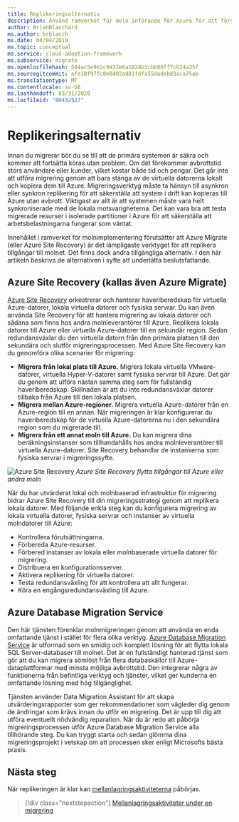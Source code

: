 ```yaml
---
title: Replikeringsalternativ
description: Använd ramverket för moln införande för Azure för att förstå den replikerade processen och varför du behöver replikering för migrering av molnet.
author: BrianBlanchard
ms.author: brblanch
ms.date: 04/04/2019
ms.topic: conceptual
ms.service: cloud-adoption-framework
ms.subservice: migrate
ms.openlocfilehash: 584ac5e962c9432e6a1824b3cbb88ff7cb24a35f
ms.sourcegitcommit: afe10f97fc0e0402a881fdfa55dadebd3aca75ab
ms.translationtype: MT
ms.contentlocale: sv-SE
ms.lasthandoff: 03/31/2020
ms.locfileid: "80432527"
---
```

# <a name="replication-options"></a>Replikeringsalternativ

Innan du migrerar bör du se till att de primära systemen är säkra och kommer att fortsätta köras utan problem. Om det förekommer avbrottstid störs användare eller kunder, vilket kostar både tid och pengar. Det går inte att utföra migrering genom att bara stänga av de virtuella datorerna lokalt och kopiera dem till Azure. Migreringsverktyg måste ta hänsyn till asynkron eller synkron replikering för att säkerställa att system i drift kan kopieras till Azure utan avbrott. Viktigast av allt är att systemen måste vara helt synkroniserade med de lokala motsvarigheterna. Det kan vara bra att testa migrerade resurser i isolerade partitioner i Azure för att säkerställa att arbetsbelastningarna fungerar som väntat.

Innehållet i ramverket för molnimplementering förutsätter att Azure Migrate (eller Azure Site Recovery) är det lämpligaste verktyget för att replikera tillgångar till molnet. Det finns dock andra tillgängliga alternativ. I den här artikeln beskrivs de alternativen i syfte att underlätta beslutsfattande.

## <a name="azure-site-recovery-also-known-as-azure-migrate"></a>Azure Site Recovery (kallas även Azure Migrate)

[Azure Site Recovery](https://docs.microsoft.com/azure/site-recovery/site-recovery-overview) orkestrerar och hanterar haveriberedskap för virtuella Azure-datorer, lokala virtuella datorer och fysiska servrar. Du kan även använda Site Recovery för att hantera migrering av lokala datorer och sådana som finns hos andra molnleverantörer till Azure. Replikera lokala datorer till Azure eller virtuella Azure-datorer till en sekundär region. Sedan redundansväxlar du den virtuella datorn från den primära platsen till den sekundära och slutför migreringsprocessen. Med Azure Site Recovery kan du genomföra olika scenarier för migrering:

- **Migrera från lokal plats till Azure.** Migrera lokala virtuella VMware-datorer, virtuella Hyper-V-datorer samt fysiska servrar till Azure. Det gör du genom att utföra nästan samma steg som för fullständig haveriberedskap. Skillnaden är att du inte redundansväxlar datorer tillbaka från Azure till den lokala platsen.
- **Migrera mellan Azure-regioner.** Migrera virtuella Azure-datorer från en Azure-region till en annan. När migreringen är klar konfigurerar du haveriberedskap för de virtuella Azure-datorerna nu i den sekundära region som du migrerade till.
- **Migrera från ett annat moln till Azure.** Du kan migrera dina beräkningsinstanser som tillhandahålls hos andra molnleverantörer till virtuella Azure-datorer. Site Recovery behandlar de instanserna som fysiska servrar i migreringssyfte.

![Azure Site Recovery](../../../_images/migrate/asr-replication-image.png)
*Azure Site Recovery flytta tillgångar till Azure eller andra moln*

När du har utvärderat lokal och molnbaserad infrastruktur för migrering bidrar Azure Site Recovery till din migreringsstrategi genom att replikera lokala datorer. Med följande enkla steg kan du konfigurera migrering av lokala virtuella datorer, fysiska servrar och instanser av virtuella molndatorer till Azure:

- Kontrollera förutsättningarna.
- Förbereda Azure-resurser.
- Förbered instanser av lokala eller molnbaserade virtuella datorer för migrering.
- Distribuera en konfigurationsserver.
- Aktivera replikering för virtuella datorer.
- Testa redundansväxling för att kontrollera att allt fungerar.
- Köra en engångsredundansväxling till Azure.

## <a name="azure-database-migration-service"></a>Azure Database Migration Service

Den här tjänsten förenklar molnmigreringen genom att använda en enda omfattande tjänst i stället för flera olika verktyg. [Azure Database Migration Service](https://docs.microsoft.com/azure/dms/dms-overview) är utformad som en smidig och komplett lösning för att flytta lokala SQL Server-databaser till molnet. Det är en fullständigt hanterad tjänst som gör att du kan migrera sömlöst från flera databaskällor till Azure-dataplattformar med minsta möjliga avbrottstid. Den integrerar några av funktionerna från befintliga verktyg och tjänster, vilket ger kunderna en omfattande lösning med hög tillgänglighet.

Tjänsten använder Data Migration Assistant för att skapa utvärderingsrapporter som ger rekommendationer som vägleder dig genom de ändringar som krävs innan du utför en migrering. Det är upp till dig att utföra eventuellt nödvändig reparation. När du är redo att påbörja migreringsprocessen utför Azure Database Migration Service alla tillhörande steg. Du kan tryggt starta och sedan glömma dina migreringsprojekt i vetskap om att processen sker enligt Microsofts bästa praxis.

## <a name="next-steps"></a>Nästa steg

När replikeringen är klar kan [mellanlagringsaktiviteterna](./stage.md) påbörjas.

> [!div class="nextstepaction"]
> [Mellanlagringsaktiviteter under en migrering](./stage.md)
